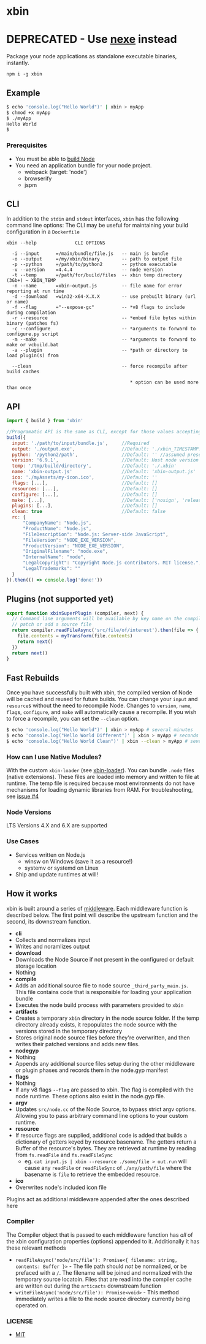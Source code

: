 # xbin

# DEPRECATED - Use [nexe](https://github.com/nexe/nexe) instead

Package your node applications as standalone executable binaries, instantly.

`npm i -g xbin`

## Example

```bash
$ echo 'console.log("Hello World")' | xbin > myApp
$ chmod +x myApp
$ ./myApp
Hello World
$
```

### Prerequisites

- You must be able to [build Node](https://github.com/nodejs/node/blob/master/BUILDING.md)
- You need an application bundle for your node project.
  - webpack (target: 'node')
  - browserify
  - jspm


## CLI

In addition to the `stdin` and `stdout` interfaces, `xbin` has the following command line options:
The CLI may be useful for maintaining your build configuration in a `Dockerfile`

```
xbin --help              CLI OPTIONS

  -i --input      =/main/bundle/file.js   -- main js bundle
  -o --output     =/my/xbin/binary        -- path to output file
  -p --python     =/path/to/python2       -- python executable
  -v --version    =4.4.4                  -- node version
  -t --temp       =/path/for/build/files  -- xbin temp directory (3Gb+) ~ XBIN_TEMP
  -n --name       =xbin-output.js         -- file name for error reporting at run time
  -d --download   =win32-x64-X.X.X        -- use prebuilt binary (url or name)
  -f --flag       ="--expose-gc"          -- *v8 flags to include during compilation
  -r --resource                           -- *embed file bytes within binary (patches fs)
  -c --configure                          -- *arguments to forward to configure.py script
  -m --make                               -- *arguments to forward to make or vcbuild.bat
  -a --plugin                             -- *path or directory to load plugin(s) from

  --clean                                 -- force recompile after build caches

                                             * option can be used more than once
```

## API

```javascript
import { build } from 'xbin'

//Programatic API is the same as CLI, except for those values accepting arrays
build({
  input: './path/to/input/bundle.js',     //Required
  output: './output.exe',                 //Default: './xbin_TIMESTAMP.suffix'
  python: '/python2/path',                //Default: '' //assumed present in environment
  version: '6.9.1',                       //Default: Host node version
  temp: '/tmp/build/directory',           //Default: './.xbin'
  name: 'xbin-output.js'                  //Default: 'xbin-output.js'
  ico: './myAssets/my-icon.ico',          //Default: ''
  flags: [...],                           //Default: []
  resources: [...],                       //Default: []
  configure: [...],                       //Default: []
  make: [...],                            //Default: ['nosign', 'release'] on Windows; [] on *nix
  plugins: [...],                         //Default: []
  clean: true                             //Default: false
  rc: {
      "CompanyName": "Node.js",
      "ProductName": "Node.js",
      "FileDescription": "Node.js: Server-side JavaScript",
      "FileVersion": "NODE_EXE_VERSION",
      "ProductVersion": "NODE_EXE_VERSION",
      "OriginalFilename": "node.exe",
      "InternalName": "node",
      "LegalCopyright": "Copyright Node.js contributors. MIT license.",
      "LegalTrademarks": ""
  }
}).then(() => console.log('done!'))
```

## Plugins (not supported yet)

```javascript
export function xbinSuperPlugin (compiler, next) {
  // Command line arguments will be available by key name on the compiler instance
  // patch or add a source file
  return compiler.readFileAsync('src/file/of/interest').then(file => {
    file.contents = myTransform(file.contents)
    return next()
  })
  return next()
}
```

## Fast Rebuilds

Once you have successfully built with xbin, the compiled version of Node will be cached and reused for future builds.
You can change your `input` and `resource`s without the need to recompile Node.  Changes to `version`, `name`, `flag`s,
`configure`, and `make` will automatically cause a recompile.  If you wish to force a recompile, you can set the `--clean` option.

```bash
$ echo 'console.log("Hello World")' | xbin > myApp # several minutes
$ echo 'console.log("Hello World Different")' | xbin > myApp # seconds
$ echo 'console.log("Hello World Clean")' | xbin --clean > myApp # several minutes
```
### How can I use Native Modules?

With the custom `xbin-loader` (see [xbin-loader](https://github.com/calebboyd/xbin/blob/master/xbin-loader/README.md)). You can bundle `.node` files (native extensions).
These files are loaded into memory and written to file at runtime. The temp file is required because
most environments do not have mechanisms for loading dynamic libraries from RAM. For troubleshooting, see [issue #4](https://github.com/calebboyd/xbin/issues/4)

### Node Versions

LTS Versions 4.X and 6.X are supported

### Use Cases

- Services written on Node.js
	- winsw on Windows (save it as a resource!)
	- systemv or systemd on Linux
- Ship and update runtimes at will!

## How it works

xbin is built around a series of [middleware](https://github.com/calebboyd/app-builder). Each middleware function is described below. The first point will describe the upstream function and the second, its downstream function.

 - **cli**
  - Collects and normalizes input
  - Writes and noramlizes output
 - **download**
  - Downloads the Node Source if not present in the configured or default storage location
  - Nothing
 - **compile**
  - Adds an additional source file to node source `_third_party_main.js`. This file contains code that is responsible for loading your application bundle
  - Executes the node build process with parameters provided to `xbin`
 - **artifacts**
  - Creates a temporary `xbin` directory in the node source folder. If the temp directory already exists, it repopulates the node source with the versions stored in the temporary directory
  - Stores original node source files before they're overwritten, and then writes their patched versions and adds new files.
 - **nodegyp**
  - Nothing
  - Appends any additional source files setup during the other middleware or plugin phases and records them in the node.gyp manifest
 - **flags**
  - Nothing
  - If any v8 flags `--flag` are passed to xbin. The flag is compiled with the node runtime. These options also exist in the node.gyp file.
 - **argv**
  - Updates `src/node.cc` of the Node Source, to bypass strict argv options. Allowing you to pass arbitrary command line options to your custom runtime.
 - **resource**
  - If resource flags are supplied, additional code is added that builds a dictionary of getters keyed by resource basename. The getters return a Buffer of the resource's bytes. They are retrieved at runtime by reading from `fs.readFile` and `fs.readFileSync`
    - eg. `cat input.js | xbin --resource ./some/file > out.run` will cause any `readFile` or `readFileSync` of `./any/path/file` where the basename is `file` to retrieve the embedded resource.
 - **ico**
  - Overwrites node's included icon file

Plugins act as additional middleware appended after the ones described here

### Compiler

The Compiler object that is passed to each middleware function has _all_ of the xbin configuration properties (options) appended to it. Additionally it has these relevant methods

 - `readFileAsync('node/src/file'): Promise<{ filename: string, contents: Buffer }>` - The file path should _not_ be normalized, or be prefaced with a `/`.  The filename will be joined and normalized with the temporary source locatoin. Files that are read into the compiler cache are written out during the `articacts` downstream function
 - `writeFileAsync('node/src/file'): Promise<void>` - This method immediately writes a file to the node source directory currently being operated on.


### LICENSE
- [MIT](https://github.com/calebboyd/xbin/blob/master/LICENSE)
